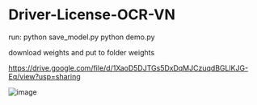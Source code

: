 # Driver-License-OCR-VN

run:
python save_model.py
python demo.py

download weights and put to folder weights

https://drive.google.com/file/d/1XaoD5DJTGs5DxDqMJCzuqdBGLlKJG-Eq/view?usp=sharing


![image](https://user-images.githubusercontent.com/42260182/149656294-c6a34152-bc29-463c-a88a-2fa47f36b230.png)
